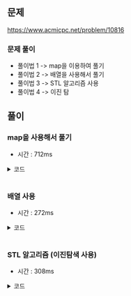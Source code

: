## 문제
https://www.acmicpc.net/problem/10816

### 문제 풀이
- 풀이법 1 -> map을 이용하여 풀기
- 풀이법 2 -> 배열을 사용해서 풀기
- 풀이법 3 -> STL 알고리즘 사용
- 풀이법 4 -> 이진 탐

## 풀이
### map을 사용해서 풀기
- 시간 : 712ms

<details>
<summary>코드</summary>
<div markdown="1">

```cpp
#include <iostream>
#include <vector>
#include <algorithm>
#include <map>

using namespace std;


int main()
{
    ios_base :: sync_with_stdio(0); 
    cin.tie(0); 
    cout.tie(0);
    
	int N, M;
	vector<int> arr;
	vector<int> cards;
	map<int, int> mp;

	// 상근이가 가지고 있는 카드
	cin >> N; 
	for (int i = 0; i < N; ++i)
	{
		int t;
		cin >> t;
		arr.push_back(t);
	}

	cin >> M;
	for (int i = 0; i < M; ++i)
	{
		int t;
		cin >> t;
		mp[t] = 0;
		cards.push_back(t);
	}

	for (int i = 0; i < N; ++i)
	{
		if (mp.find(arr[i]) != mp.end())
		{
			mp[arr[i]]++;
		}
	}
	
	for (int i = 0; i < M; ++i)
	{
		cout << mp[cards[i]] << ' ';
	}

	return 0;
}
```

</div>
</details>


</br>

### 배열 사용
- 시간 : 272ms
<details>
<summary>코드</summary>
<div markdown="1">

```cpp
#include <iostream>
#include <vector>
#include <algorithm>
#include <map>

using namespace std;

int cards[20000002];
int arr[20000002];

int main()
{
	int N, M;

	ios_base::sync_with_stdio(0);
	cin.tie(0);
	cout.tie(0);

	// 상근이가 가지고 있는 카드
	cin >> N; 
	for (int i = 0; i < N; ++i)
	{
		int t;
		cin >> t;
		cards[t]++;
	}

	cin >> M;
	for (int i = 0; i < M; ++i)
	{
		cin >> arr[i];
	}

	for (int i = 0; i < M; ++i)
	{
		cout << cards[arr[i]] << ' ';
	}

	return 0;
}
```
</div>
</details>


</br>

### STL 알고리즘 (이진탐색 사용)
- 시간 : 308ms
<details>
<summary>코드</summary>
<div markdown="1">


```cpp
#include <iostream>
#include <vector>
#include <algorithm>

using namespace std;

int arr[500005];

int N, M;

int main()
{
	ios_base::sync_with_stdio(0);
	cin.tie(0);
	cout.tie(0);

	// 상근이가 가지고 있는 카드
	cin >> N; 
	for (int i = 0; i < N; ++i)
	{
		cin >> arr[i];
	}

	sort(arr, arr + N);

	cin >> M;

	vector<int> results;
	for (int i = 0; i < M; ++i)
	{
		int t;
		cin >> t;
		results.push_back(upper_bound(arr, arr + N, t)- lower_bound(arr, arr + N, t));
	}

	for (int res : results)
	{
		cout << res << ' ';
	}

	return 0;
}
```
</div>
</details>
